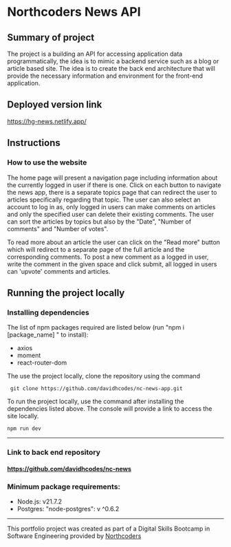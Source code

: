 # Northcoders News API

## Summary of project

The project is a building an API for accessing application data programmatically, the idea is to mimic a backend service such as a blog or article based site. The idea is to create the back end architecture that will provide the necessary information and environment for the front-end application.

## Deployed version link

https://hg-news.netlify.app/

## Instructions

### How to use the website

The home page will present a navigation page including information about the currently logged in user if there is one.
Click on each button to navigate the news app, there is a separate topics page that can redirect the user to articles specifically regarding that topic. The user can also select an account to log in as, only logged in users can make comments on articles and only the specified user can delete their existing comments. The user can sort the articles by topics but also by the "Date", "Number of comments" and "Number of votes".

To read more about an article the user can click on the "Read more" button which will redirect to a separate page of the full article and the corresponding comments. To post a new comment as a logged in user, write the comment in the given space and click submit, all logged in users can 'upvote' comments and articles.

## Running the project locally

### Installing dependencies

The list of npm packages required are listed below (run "npm i [package_name] " to install):

- axios
- moment
- react-router-dom

The use the project locally, clone the repository using the command

```
 git clone https://github.com/davidhcodes/nc-news-app.git
```

To run the project locally, use the command after installing the dependencies listed above. The console will provide a link to access the site locally.

```
npm run dev
```

---

### Link to back end repository

#### https://github.com/davidhcodes/nc-news

### Minimum package requirements:

- Node.js: v21.7.2
- Postgres: "node-postgres": v ^0.6.2

---

This portfolio project was created as part of a Digital Skills Bootcamp in Software Engineering provided by [Northcoders](https://northcoders.com/)
